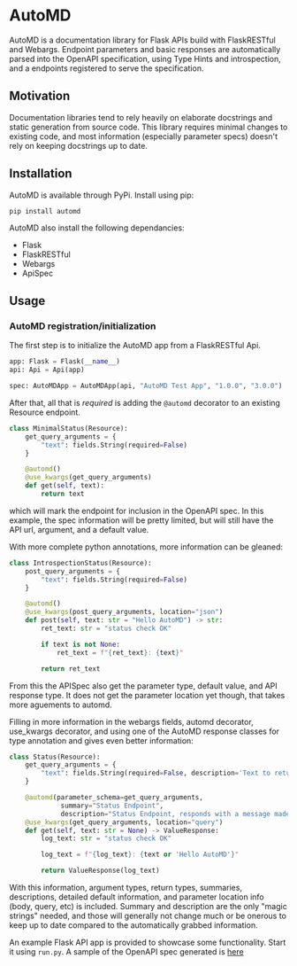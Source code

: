 # AutoMD
AutoMD is a documentation library for Flask APIs build with FlaskRESTful and Webargs.
Endpoint parameters and basic responses are automatically parsed into the OpenAPI specification,
using Type Hints and introspection, and a endpoints registered to serve the specification.

## Motivation
Documentation libraries tend to rely heavily on elaborate docstrings and static generation from source code.
This library requires minimal changes to existing code, and most information (especially parameter specs)
doesn't rely on keeping docstrings up to date.

## Installation
AutoMD is available through PyPi.  Install using pip:
```
pip install automd
```

AutoMD also install the following dependancies:
- Flask
- FlaskRESTful
- Webargs
- ApiSpec

## Usage
### AutoMD registration/initialization
The first step is to initialize the AutoMD app from a FlaskRESTful Api.

```python
app: Flask = Flask(__name__)
api: Api = Api(app)

spec: AutoMDApp = AutoMDApp(api, "AutoMD Test App", "1.0.0", "3.0.0")
``` 

After that, all that is *required* is adding the `@automd` decorator to an existing Resource endpoint.

```python
class MinimalStatus(Resource):
    get_query_arguments = {
        "text": fields.String(required=False)
    }

    @automd()
    @use_kwargs(get_query_arguments)
    def get(self, text):
        return text
```
which will mark the endpoint for inclusion in the OpenAPI spec.  In this example, the spec information
will be pretty limited, but will still have the API url, argument, and a default value.

With more complete python annotations, more information can be gleaned:
```python
class IntrospectionStatus(Resource):
    post_query_arguments = {
        "text": fields.String(required=False)
    }

    @automd()
    @use_kwargs(post_query_arguments, location="json")
    def post(self, text: str = "Hello AutoMD") -> str:
        ret_text: str = "status check OK"

        if text is not None:
            ret_text = f"{ret_text}: {text}"

        return ret_text
```
From this the APISpec also get the parameter type, default value, and API response type.  It does not get the parameter
location yet though, that takes more aguements to automd.

Filling in more information in the webargs fields, automd decorator, use_kwargs decorator, and using one of the
AutoMD response classes for type annotation and  gives even better information:
```python
class Status(Resource):
    get_query_arguments = {
        "text": fields.String(required=False, description='Text to return', doc_default="Hello AutoMD")
    }

    @automd(parameter_schema=get_query_arguments,
             summary="Status Endpoint",
             description="Status Endpoint, responds with a message made from the input string")
    @use_kwargs(get_query_arguments, location="query")
    def get(self, text: str = None) -> ValueResponse:
        log_text: str = "status check OK"

        log_text = f"{log_text}: {text or 'Hello AutoMD'}"

        return ValueResponse(log_text)
```

With this information, argument types, return types, summaries, descriptions, detailed default
information, and parameter location info (body, query, etc) is included.  Summary and description
are the only "magic strings" needed, and those will generally not change much or be onerous to
keep up to date compared to the automatically grabbed information.

An example Flask API app is provided to showcase some functionality.  Start it using `run.py`.
A sample of the OpenAPI spec generated is [here](documentation/sample_spec.html)
